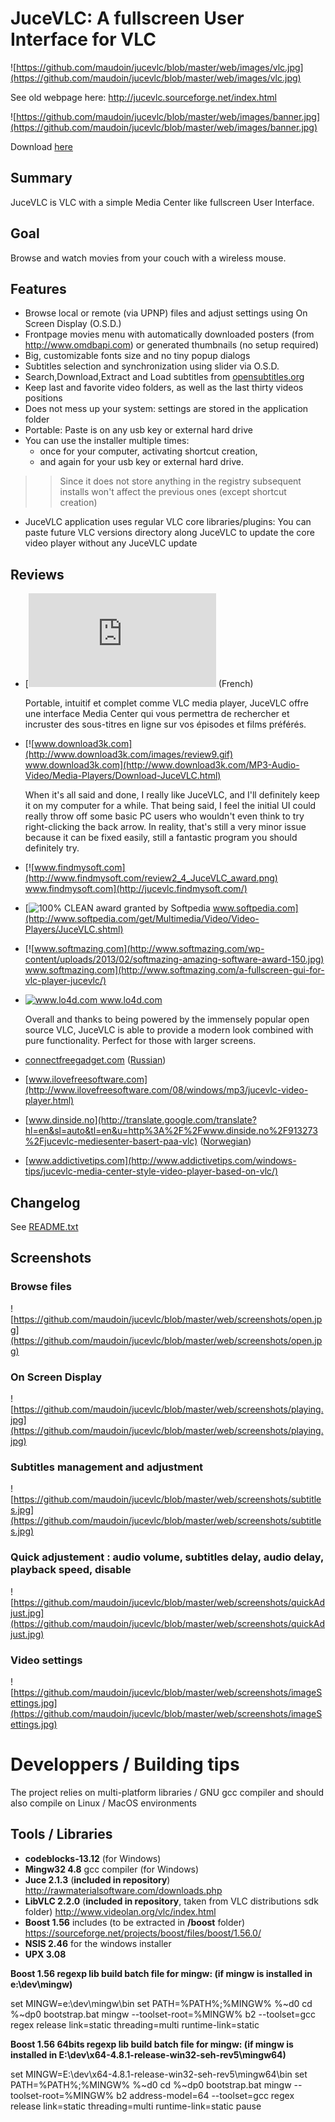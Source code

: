 # JuceVLC: A fullscreen User Interface for VLC #

![https://github.com/maudoin/jucevlc/blob/master/web/images/vlc.jpg](https://github.com/maudoin/jucevlc/blob/master/web/images/vlc.jpg)

See old webpage here: http://jucevlc.sourceforge.net/index.html

![https://github.com/maudoin/jucevlc/blob/master/web/images/banner.jpg](https://github.com/maudoin/jucevlc/blob/master/web/images/banner.jpg)

Download [here](https://github.com/maudoin/jucevlc/releases)


## Summary ##

JuceVLC is VLC with a simple Media Center like fullscreen User Interface.

## Goal ##

Browse and watch movies from your couch with a wireless mouse.

## Features ##

  * Browse local or remote (via UPNP) files and adjust settings using On Screen Display (O.S.D.)
  * Frontpage movies menu with automatically downloaded posters (from http://www.omdbapi.com) or generated thumbnails (no setup required)
  * Big, customizable fonts size and no tiny popup dialogs
  * Subtitles selection and synchronization using slider via O.S.D.
  * Search,Download,Extract and Load subtitles from [opensubtitles.org](http://www.opensubtitles.org)
  * Keep last and favorite video folders, as well as the last thirty videos positions
  * Does not mess up your system: settings are stored in the application folder
  * Portable: Paste is on any usb key or external hard drive
  * You can use the installer multiple times:
    * once for your computer, activating shortcut creation,
    * and again for your usb key or external hard drive.
> > Since it does not store anything in the registry subsequent installs won't affect the previous ones (except shortcut creation)
  * JuceVLC application uses regular VLC core libraries/plugins: You can paste future VLC versions directory along JuceVLC to update the core video player without any JuceVLC update

## Reviews ##
* [![www.clubic.com](https://upload.wikimedia.org/wikipedia/fr/thumb/3/36/Logo-clubic.svg/langfr-225px-Logo-clubic.svg.png) www.clubic.com ](https://www.clubic.com/telecharger/actus-logiciels/article-619750-1-zoom-jucevlc.html)  (French)

    Portable, intuitif et complet comme VLC media player, JuceVLC offre une interface Media Center qui vous permettra de rechercher et incruster des sous-titres en ligne sur vos épisodes et films préférés.

* [![www.download3k.com](http://www.download3k.com/images/review9.gif) www.download3k.com](http://www.download3k.com/MP3-Audio-Video/Media-Players/Download-JuceVLC.html)

    When it's all said and done, I really like JuceVLC, and I'll definitely keep it on my computer for a while. That being said, I feel the initial UI could really throw off some basic PC users who wouldn't even think to try right-clicking the back arrow. In reality, that's still a very minor issue because it can be fixed easily, still a fantastic program you should definitely try.

* [![www.findmysoft.com](http://www.findmysoft.com/review2_4_JuceVLC_award.png) www.findmysoft.com](http://jucevlc.findmysoft.com/)

* [![100% CLEAN award granted by Softpedia](https://www.softpedia.com/_img/softpedia_100_free.png?2023_1) www.softpedia.com](http://www.softpedia.com/get/Multimedia/Video/Video-Players/JuceVLC.shtml)

* [![www.softmazing.com](http://www.softmazing.com/wp-content/uploads/2013/02/softmazing-amazing-software-award-150.jpg) www.softmazing.com](http://www.softmazing.com/a-fullscreen-gui-for-vlc-player-jucevlc/)

* [![www.lo4d.com ](http://www.lo4d.com/i/users_excellent.png) www.lo4d.com ](http://jucevlc.en.lo4d.com/)

  Overall and thanks to being powered by the immensely popular open source VLC, JuceVLC is able to provide a modern look combined with pure functionality. Perfect for those with larger screens.

* [connectfreegadget.com](http://translate.google.com/translate?hl=en&sl=auto&tl=en&u=http%3A%2F%2Fconnectfreegadget.com%2Fblog%2Fjucevlc_video_player_na_baze_vlc_obzor%2F2013-03-21-683) ([Russian](http://connectfreegadget.com/blog/jucevlc_video_player_na_baze_vlc_obzor/2013-03-21-683))
* [www.ilovefreesoftware.com](http://www.ilovefreesoftware.com/08/windows/mp3/jucevlc-video-player.html)
* [www.dinside.no](http://translate.google.com/translate?hl=en&sl=auto&tl=en&u=http%3A%2F%2Fwww.dinside.no%2F913273%2Fjucevlc-mediesenter-basert-paa-vlc) ([Norwegian](http://www.dinside.no/913273/jucevlc-mediesenter-basert-paa-vlc))
* [www.addictivetips.com](http://www.addictivetips.com/windows-tips/jucevlc-media-center-style-video-player-based-on-vlc/)

## Changelog ##

See [README.txt](https://github.com/maudoin/jucevlc/blob/master/README.txt)

## Screenshots ##

### Browse files ###

![https://github.com/maudoin/jucevlc/blob/master/web/screenshots/open.jpg](https://github.com/maudoin/jucevlc/blob/master/web/screenshots/open.jpg)

### On Screen Display ###

![https://github.com/maudoin/jucevlc/blob/master/web/screenshots/playing.jpg](https://github.com/maudoin/jucevlc/blob/master/web/screenshots/playing.jpg)

### Subtitles management and adjustment ###
![https://github.com/maudoin/jucevlc/blob/master/web/screenshots/subtitles.jpg](https://github.com/maudoin/jucevlc/blob/master/web/screenshots/subtitles.jpg)

### Quick adjustement : audio volume, subtitles delay, audio delay, playback speed, disable ###

![https://github.com/maudoin/jucevlc/blob/master/web/screenshots/quickAdjust.jpg](https://github.com/maudoin/jucevlc/blob/master/web/screenshots/quickAdjust.jpg)

### Video settings ###
![https://github.com/maudoin/jucevlc/blob/master/web/screenshots/imageSettings.jpg](https://github.com/maudoin/jucevlc/blob/master/web/screenshots/imageSettings.jpg)


**Developpers / Building tips**
==================

The project relies on multi-platform libraries / GNU gcc compiler and should also compile on Linux / MacOS environments

Tools / Libraries
------------------
* **codeblocks-13.12** (for Windows)
* **Mingw32 4.8** gcc compiler (for Windows)
* **Juce 2.1.3** (**included in repository**) 
<http://rawmaterialsoftware.com/downloads.php>
* **LibVLC 2.2.0** (**included in repository**, taken from VLC distributions sdk folder) <http://www.videolan.org/vlc/index.html>
* **Boost 1.56** includes (to be extracted in **/boost** folder) <https://sourceforge.net/projects/boost/files/boost/1.56.0/>
* **NSIS 2.46** for the windows installer
* **UPX 3.08**

**Boost 1.56 regexp lib build batch file for mingw: (if mingw is installed in e:\dev\mingw)**

set MINGW=e:\dev\mingw\bin
set PATH=%PATH%;%MINGW%
%~d0
cd %~dp0
bootstrap.bat mingw --toolset-root=%MINGW%
b2  --toolset=gcc regex release link=static threading=multi runtime-link=static


**Boost 1.56 64bits regexp lib build batch file for mingw: (if mingw is installed in E:\dev\x64-4.8.1-release-win32-seh-rev5\mingw64)**

set MINGW=E:\dev\x64-4.8.1-release-win32-seh-rev5\mingw64\bin
set PATH=%PATH%;%MINGW%
%~d0
cd %~dp0
bootstrap.bat mingw --toolset-root=%MINGW%
b2 address-model=64 --toolset=gcc regex release link=static threading=multi runtime-link=static
pause